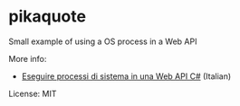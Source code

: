 # pikaquote
Small example of using a OS process in a Web API

More info:
 - [Eseguire processi di sistema in una Web API C#](https://www.alessiomarinelli.it/2023/10/eseguire-processi-di-sistema-in-una-web-api-c/) (Italian)

License: MIT
